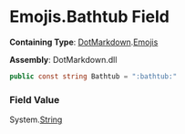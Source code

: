# Emojis\.Bathtub Field

**Containing Type**: [DotMarkdown](../../README.md)\.[Emojis](../README.md)

**Assembly**: DotMarkdown\.dll

```csharp
public const string Bathtub = ":bathtub:"
```

### Field Value

System\.[String](https://docs.microsoft.com/en-us/dotnet/api/system.string)